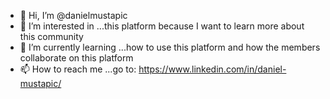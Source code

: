 - 👋 Hi, I’m @danielmustapic
- 👀 I’m interested in ...this platform because I want to learn more about this community
- 🌱 I’m currently learning ...how to use this platform and how the members collaborate on this platform
- 📫 How to reach me ...go to: https://www.linkedin.com/in/daniel-mustapic/

<!---
danielmustapic/danielmustapic is a ✨ special ✨ repository because its `README.md` (this file) appears on your GitHub profile.
You can click the Preview link to take a look at your changes.
--->
